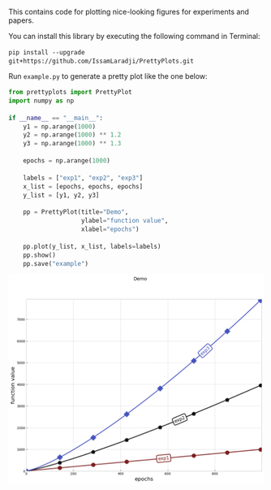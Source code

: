 This contains code for plotting nice-looking figures for experiments and papers.

You can install this library by executing the following command in Terminal:

`pip install --upgrade git+https://github.com/IssamLaradji/PrettyPlots.git`

Run `example.py` to generate a pretty plot like the one below:

```python
from prettyplots import PrettyPlot
import numpy as np

if __name__ == "__main__":
    y1 = np.arange(1000)
    y2 = np.arange(1000) ** 1.2
    y3 = np.arange(1000) ** 1.3

    epochs = np.arange(1000)

    labels = ["exp1", "exp2", "exp3"]
    x_list = [epochs, epochs, epochs]
    y_list = [y1, y2, y3]
    
    pp = PrettyPlot(title="Demo", 
                    ylabel="function value", 
                    xlabel="epochs") 
    
    pp.plot(y_list, x_list, labels=labels)
    pp.show()
    pp.save("example")
```

![alt tag](example.png)
